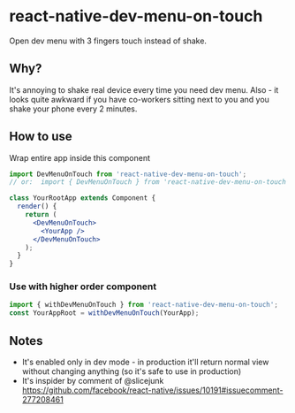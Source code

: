 # react-native-dev-menu-on-touch

Open dev menu with 3 fingers touch instead of shake.

## Why?

It's annoying to shake real device every time you need dev menu. Also - it looks quite awkward if you have co-workers sitting next to you and you shake your phone every 2 minutes.

## How to use

Wrap entire app inside this component

```jsx
import DevMenuOnTouch from 'react-native-dev-menu-on-touch';
// or:  import { DevMenuOnTouch } from 'react-native-dev-menu-on-touch'

class YourRootApp extends Component {
  render() {
    return (
      <DevMenuOnTouch>
        <YourApp />
      </DevMenuOnTouch>
    );
  }
}
```

### Use with higher order component

```jsx
import { withDevMenuOnTouch } from 'react-native-dev-menu-on-touch';
const YourAppRoot = withDevMenuOnTouch(YourApp);
```

## Notes

- It's enabled only in dev mode - in production it'll return normal view without changing anything (so it's safe to use in production)
- It's inspider by comment of @slicejunk https://github.com/facebook/react-native/issues/10191#issuecomment-277208461
